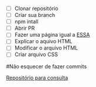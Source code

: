  - [ ] Clonar repositório
 - [ ] Criar sua branch
 - [ ] npm intall
 - [ ] Abrir PR
 - [ ] Fazer uma página igual a <a href="https://abreupamm.github.io/post-esquenta-summer-turma-28/">ESSA</a>
 - [ ] Explicar o aquivo HTML
 - [ ] Modificar o arquivo HTML
 - [ ] Criar arquivo CSS
 
 #Não esquecer de fazer commits 

<a href="https://github.com/Abreupamm/post-esquenta-summer-turma-28">Repositório para consulta</a>
